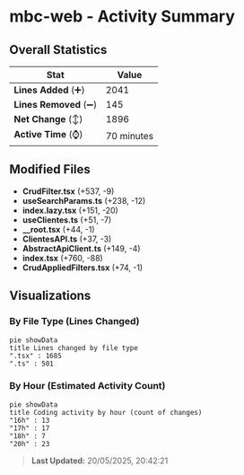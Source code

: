 # mbc-web - Activity Summary 

## Overall Statistics

| Stat                   | Value                                                             |
| ---------------------- | ----------------------------------------------------------------- |
| **Lines Added** (➕)   | 2041                                          |
| **Lines Removed** (➖) | 145                                        |
| **Net Change** (↕)    | 1896                |
| **Active Time** (⌚)   | 70 minutes |


## Modified Files
- **CrudFilter.tsx** (+537, -9)
- **useSearchParams.ts** (+238, -12)
- **index.lazy.tsx** (+151, -20)
- **useClientes.ts** (+51, -7)
- **__root.tsx** (+44, -1)
- **ClientesAPI.ts** (+37, -3)
- **AbstractApiClient.ts** (+149, -4)
- **index.tsx** (+760, -88)
- **CrudAppliedFilters.tsx** (+74, -1)

## Visualizations

### By File Type (Lines Changed)

```mermaid
pie showData
title Lines changed by file type
".tsx" : 1685
".ts" : 501
```

### By Hour (Estimated Activity Count)

```mermaid
pie showData
title Coding activity by hour (count of changes)
"16h" : 13
"17h" : 17
"18h" : 7
"20h" : 23
```


> **Last Updated:** 20/05/2025, 20:42:21